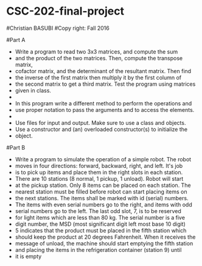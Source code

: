 # CSC-202-final-project
#Christian BASUBI
#Copy right: Fall 2016

#Part A
  * Write a program to read two 3x3 matrices, and compute the sum
  *   and the product of the two matrices. Then, compute the transpose matrix,
  *   cofactor matrix, and the determinant of the resultant matrix. Then find
  *   the inverse of the first matrix then multiply it by the first column of
  *   the second matrix to get a third matrix. Test the program using matrices
  *   given in class.
  *   
  *   In this program write a different method to perform the operations and
  *   use proper notation to pass the arguments and to access the elements.
  *   
  *   Use files for input and output. Make sure to use a class and objects.
  *   Use a constructor and (an) overloaded constructor(s) to initialize the
  *   object.


#Part B

 * Write a program to simulate the operation of a simple robot. The robot
  *   moves in four directions: forward, backward, right, and left. It's job
  *   is to pick up items and place them in the right slots in each station.
  *   There are 10 stations (8 normal, 1 pickup, 1 unload). Robot will start
  *   at the pickup station. Only 8 items can be placed on each station. The
  *   nearest station must be filled before robot can start placing items on
  *   the next stations. The items shall be marked with id (serial) numbers.
  *   The items with even serial numbers go to the right, and items with odd
  *   serial numbers go to the left. The last odd slot, 7, is to be reserved
  *   for light items which are less than 80 kg. The serial number is a five
  *   digit number, the MSD (most significant digit left most base 10 digit)
  *   5 indicates that the product must be placed in the fifth station which
  *   should keep the product at 20 degrees Fahrenheit. When it receives the
  *   message of unload, the machine should start emptying the fifth station
  *   and placing the items in the refrigeration container (station 9) until
  *   it is empty
  
